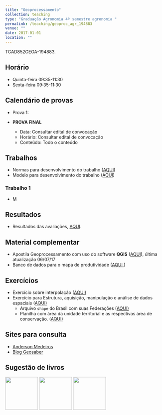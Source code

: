 ```yaml
---
title: "Geoprocessamento"
collection: teaching
type: "Graduação Agronomia 4º semestre agronomia "
permalink: /teaching/geoproc_agr_194883
venue: ""
date: 2017-01-01 
location: ""
---
```


TGAD852GEOA-194883.

## Horário

- Quinta-feira	09:35-11:30
- Sexta-feira	09:35-11:30

## Calendário de provas

- Prova 1: 


- **PROVA FINAL**
    - Data: Consultar edital de convocação
    - Horário:	Consultar edital de convocação
	- Conteúdo:	Todo o conteúdo

## Trabalhos

- Normas para desenvolvimento do trabalho (<a href="https://sites.google.com/site/rafatieppo/zownloads/NORMAS_RES_EXP.html?attredirects=0&amp;d=1" target="_blank">AQUI</a>)
- Modelo para desenvolvimento do trabalho (<a href="https://sites.google.com/site/rafatieppo/zownloads/MODELO_RESUMO_EXP.docx?attredirects=0&amp;d=1" target="_blank">AQUI</a>)

### Trabalho 1

- M

## Resultados

- Resultados das avaliações, <a href="https://sites.google.com/a/unemat.br/biossistemas/home/mec/MEC1701_RESULT.html?attredirects=0&d=1" target="_blank">AQUI</a>.


## Material complementar

- Apostila Geoprocessamento com uso do software <b>QGIS</b> (<a href="https://sites.google.com/a/unemat.br/biossistemas/home/geo/GIS_BOOKLET_PREAMBULO.pdf?attredirects=0&d=1" target="_blank">AQUI</a>), última atualização 06/07/17
- Banco de dados para o mapa de produtividade (<a href="https://sites.google.com/a/unemat.br/biossistemas/home/geo/C051_soja_min.csv?attredirects=0&d=1">AQUI </a>)


## Exercícios

- Exercício sobre interpolação (<a href="https://sites.google.com/site/zownloads/home/geo/C035_INTERPOLACAO_EXERC.pdf?attredirects=0&amp;d=1" target="_blank">AQUI)</a>
- Exercício para Estrutura, aquisição, manipulação e análise de dados espaciais (<a href="https://sites.google.com/a/unemat.br/biossistemas/home/geo/C040_EST_AQUIS_MANIP_ANALI_ATIV.pdf?attredirects=0&d=1" target="_blank">AQUI)</a>
    - Arquivo `shape` do Brasil com suas Federações (<a href="https://sites.google.com/a/unemat.br/biossistemas/home/geo/br_unidades_da_federacao.zip?attredirects=0&d=1" target="_blank">AQUI)</a>
    - Planilha com área da unidade territorial e as respectivas área de conservação. (<a href="https://sites.google.com/a/unemat.br/biossistemas/home/geo/TAB_BRUF_AREA_CONSERV.xlsx?attredirects=0&d=1" target="_blank">AQUI)</a>

## Sites para consulta

- [Anderson Medeiros](http://andersonmedeiros.com/)
- [Blog Geosaber](http://www.geosaber.com.br/Blog/)

## Sugestão de livros

<a href="http://ecojustus.com.br/livros/livro-qgis-e-geoprocessamento/"><img class="alignnone" src="http://ecojustus.com.br/wp-content/uploads/2012/08/livro-qgis-foto-capa.jpg" width="105" height="105" /></a>
<a href="http://ecojustus.com.br/livros/qgis-do-abc-ao-xyz/"><img class="alignnone" src="http://ecojustus.com.br/wp-content/uploads/2016/08/Capa-Livro-Pronto.jpg" width="105" height="105" /></a>
<a href="http://www.spatialanalysisonline.com/"><img class="alignnone" src="http://www.spatialanalysisonline.com/cover.png" width="105" height="105" /></a>
